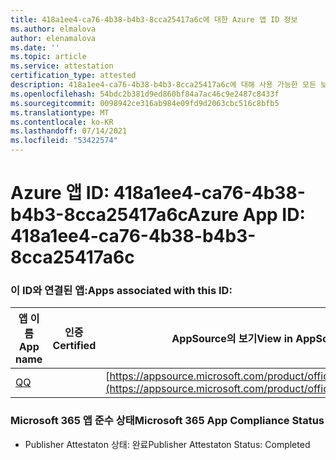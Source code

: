 ```yaml
---
title: 418a1ee4-ca76-4b38-b4b3-8cca25417a6c에 대한 Azure 앱 ID 정보
ms.author: elmalova
author: elenamalova
ms.date: ''
ms.topic: article
ms.service: attestation
certification_type: attested
description: 418a1ee4-ca76-4b38-b4b3-8cca25417a6c에 대해 사용 가능한 모든 보안 및 규정 준수 정보
ms.openlocfilehash: 54bdc2b381d9ed860bf84a7ac46c9e2487c8433f
ms.sourcegitcommit: 0098942ce316ab984e09fd9d2063cbc516c8bfb5
ms.translationtype: MT
ms.contentlocale: ko-KR
ms.lasthandoff: 07/14/2021
ms.locfileid: "53422574"
---
```

# <a name="azure-app-id-418a1ee4-ca76-4b38-b4b3-8cca25417a6c"></a><span data-ttu-id="4e617-103">Azure 앱 ID: 418a1ee4-ca76-4b38-b4b3-8cca25417a6c</span><span class="sxs-lookup"><span data-stu-id="4e617-103">Azure App ID: 418a1ee4-ca76-4b38-b4b3-8cca25417a6c</span></span>


### <a name="apps-associated-with-this-id"></a><span data-ttu-id="4e617-104">이 ID와 연결된 앱:</span><span class="sxs-lookup"><span data-stu-id="4e617-104">Apps associated with this ID:</span></span>
| <span data-ttu-id="4e617-105">**앱 이름**</span><span class="sxs-lookup"><span data-stu-id="4e617-105">**App name**</span></span> | <span data-ttu-id="4e617-106">**인증**</span><span class="sxs-lookup"><span data-stu-id="4e617-106">**Certified**</span></span> | <span data-ttu-id="4e617-107">**AppSource의 보기**</span><span class="sxs-lookup"><span data-stu-id="4e617-107">**View in AppSource**</span></span> |
|-|-|-|
| [<span data-ttu-id="4e617-108">Q</span><span class="sxs-lookup"><span data-stu-id="4e617-108">Q</span></span>](https://docs.microsoft.com/en-us/microsoft-365-app-certification/forward/WA104381433) |  | [https://appsource.microsoft.com/product/office/WA104381433](https://appsource.microsoft.com/product/office/WA104381433) |

### <a name="microsoft-365-app-compliance-status"></a><span data-ttu-id="4e617-109">Microsoft 365 앱 준수 상태</span><span class="sxs-lookup"><span data-stu-id="4e617-109">Microsoft 365 App Compliance Status</span></span>
- <span data-ttu-id="4e617-110">Publisher Attestaton 상태: 완료</span><span class="sxs-lookup"><span data-stu-id="4e617-110">Publisher Attestaton Status: Completed</span></span>
